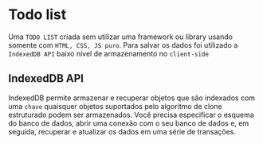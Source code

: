 # Todo list

Uma `TODO LIST` criada sem utilizar uma framework ou library usando somente com `HTML, CSS, JS puro`.
Para salvar os dados foi utilizado a `IndexedDB API` baixo nível de armazenamento no `client-side`

## IndexedDB API

IndexedDB permite armazenar e recuperar objetos que são indexados com uma `chave` quaisquer objetos suportados pelo algoritmo de clone estruturado podem ser armazenados. Você precisa especificar o esquema do banco de dados, abrir uma conexão com o seu banco de dados e, em seguida, recuperar e atualizar os dados em uma série de transações.
